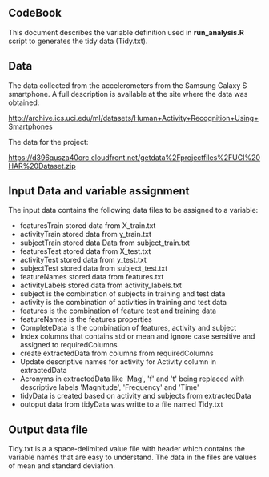 ## CodeBook
This document describes the variable definition used in <b>run_analysis.R</b> script to generates the tidy data (Tidy.txt).

## Data 
The data collected from the accelerometers from the Samsung Galaxy S smartphone.
A full description is available at the site where the data was obtained:

http://archive.ics.uci.edu/ml/datasets/Human+Activity+Recognition+Using+Smartphones

The data for the project: 

https://d396qusza40orc.cloudfront.net/getdata%2Fprojectfiles%2FUCI%20HAR%20Dataset.zip

## Input Data and variable assignment
The input data contains the following data files to be assigned to a variable:
<ul>
  <li>featuresTrain stored data from X_train.txt</li>
  <li>activityTrain stored data from y_train.txt</li>
  <li>subjectTrain stored data Data from subject_train.txt</li>
  <li>featuresTest stored data from X_test.txt</li>
  <li>activityTest stored data from y_test.txt</li>
  <li>subjectTest stored data from subject_test.txt</li>
  <li>featureNames stored data from features.txt</li>
  <li>activityLabels stored data from activity_labels.txt</li>
  <li>subject is the combination of subjects in training and test data </li>
  <li>activity is the combination of activities in training and test data</li>
  <li>features is the combination of feature test and training data</li>
  <li>featureNames is the features properties</li>
  <li>CompleteData is the combination of features, activity and subject</li>
  <li>Index columns that contains std or mean and ignore case sensitive and assigned to requiredColumns</li>
  <li>create extractedData from columns from requiredColumns</li>
  <li>Update descriptive names for activity for Activity column in extractedData</li>
  <li>Acronyms in extractedData like 'Mag', 'f' and 't' being replaced with descriptive labels 'Magnitude', 'Frequency' and 'Time'</li>
  <li>tidyData is created based on activity and subjects from extractedData</li>
  <li>outoput data from tidyData was writte to a file named Tidy.txt</li>
</ul>

## Output data file
Tidy.txt is a a space-delimited value file with header which contains the variable names that are easy to understand. The data in the files are values of mean and standard deviation.
